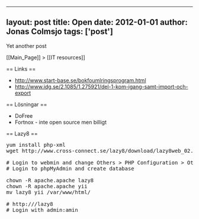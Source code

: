 
---
layout: post
title: Open
date: 2012-01-01
author: Jonas Colmsjo
tags: ['post']
---

Yet another post





[[Main_Page]] > [[IT resources]]


== Links ==

* http://www.start-base.se/bokfoumlringsprogram.html
* http://www.idg.se/2.1085/1.275921/del-1-kom-igang-samt-import-och-export

== Lösningar ==

* DoFree
* Fortnox - inte open source men billigt


== Lazy8 ==


<pre>
yum install php-xml
wget http://www.cross-connect.se/lazy8/download/lazy8web_02.03.zip

# Login to webmin and change Others > PHP Configuration > Other Settings > Change Timezone to Stockholm (PHP will crash otherwise)
# Login to phpMyAdmin and create database

chown -R apache.apache lazy8
chown -R apache.apache yii
mv lazy8 yii /var/www/html/

# http://<IP>/lazy8
# Login with admin:amin

</pre>
